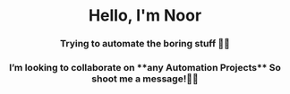 <h1 align="center">Hello, I'm Noor</h1>
<h3 align="center">Trying to automate the boring stuff 🥱🤖</h3>
<h3 align="center">I’m looking to collaborate on **any Automation Projects** So shoot me a message!👷‍♂️<h3>

</p>
